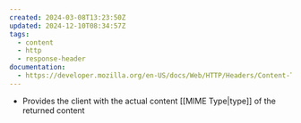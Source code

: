 ```yaml
---
created: 2024-03-08T13:23:50Z
updated: 2024-12-10T08:34:57Z
tags:
  - content
  - http
  - response-header
documentation:
  - https://developer.mozilla.org/en-US/docs/Web/HTTP/Headers/Content-Type
---
```

- Provides the client with the actual content [[MIME Type|type]] of the returned content